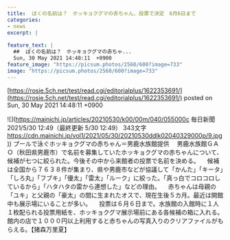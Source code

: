 ```yaml
---
title:  ぼくの名前は？　ホッキョクグマの赤ちゃん、投票で決定　6月6日まで  
categories:
- news
excerpt: |
  
feature_text: |
  ##  ぼくの名前は？　ホッキョクグマの赤ちゃ...
  Sun, 30 May 2021 14:48:11  +0900
feature_image: "https://picsum.photos/2560/600?image=733"
image: "https://picsum.photos/2560/600?image=733"
---
```


[https://rosie.5ch.net/test/read.cgi/editorialplus/1622353691/](https://rosie.5ch.net/test/read.cgi/editorialplus/1622353691/)
posted on Sun, 30 May 2021 14:48:11  +0900

<!--more-->

![](https://mainichi.jp/articles/20210530/k00/00m/040/055000c 毎日新聞 2021/5/30 12:49（最終更新 5/30 12:49） 343文字 [https://cdn.mainichi.jp/vol1/2021/05/30/20210530ddlk02040329000p/9.jpg)](https://cdn.mainichi.jp/vol1/2021/05/30/20210530ddlk02040329000p/9.jpg)) プールで泳ぐホッキョクグマの赤ちゃん＝男鹿水族館提供 　男鹿水族館ＧＡＯ（秋田県男鹿市）で名前を募集していたホッキョクグマの赤ちゃんについて、候補が七つに絞られた。今後その中から来館者の投票で名前を決める。 　候補は全国から７６３８件が集まり、県や男鹿市などが協議して「かんた」「キータ」「しろ丸」「フブキ」「優太」「雷太」「ルーク」に絞った。「真っ白でコロコロしているから」「ハタハタの雷から連想した」などの理由。 　赤ちゃんは母親の「ユキ」と父親の「豪太」の間に生まれたオスで、現在生後５カ月。最近は開館中も展示場にいることが多い。 　投票は６月６日まで。水族館の入館時に１人１枚配られる投票用紙を、ホッキョクグマ展示場前にある各候補の箱に入れる。館内の店で１０００円以上利用すると赤ちゃんの写真入りのクリアファイルがもらえる。【猪森万里夏】
